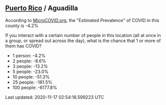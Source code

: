 
## [Puerto Rico](/united-states/puerto-rico) / Aguadilla

According to [MicroCOVID.org](http://microcovid.org),
the "Estimated Prevalence" of COVID in this county is -4.2%

If you interact with a certain number of people in this location
(all at once in a group, or spread out across the day), what is the chance that
1 or more of them has COVID?

- 1 person: -4.2%
- 2 people: -8.6%
- 3 people: -13.2%
- 5 people: -23.0%
- 10 people: -51.3%
- 25 people: -181.5%
- 100 people: -6177.8%

Last updated: 2020-11-17 02:54:16.599223 UTC
